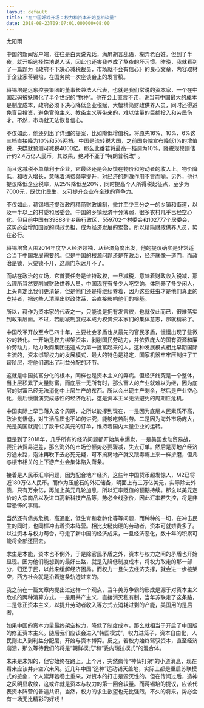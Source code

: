 ```yaml
---
layout: default
title: "在中国好戏开场：权力和资本开始互相较量"
date: 2018-08-23T09:07:01.000000+08:00
---
```


太阳雨

中国的新闻客户端，往往是白天说鬼话，满屏胡言乱语，糊弄老百姓。但到了半夜，就开始选择性地说人话，因此也还害我养成了熬夜的坏习惯。昨晚，我就看到了一篇题为《政府不下决心减税裁员，市场就不会有信心》的良心文章，内容取材于企业家蒋锡培，在国务院一次座谈会上的发言稿。

蒋锡培是远东控股集团的董事长兼法人代表，也就是我们常说的资本家，一个在中国起码被妖魔化了半个世纪的“物种”。他在会上直言不讳，说当前中国最大的成本是制度成本，政府必须下决心降低企业税赋，大幅精简财政供养人员，同时还得避免盲目投资，避免官僚主义、教条主义等带来的，难以估量的巨额投入和劳民伤才。不然，市场就无法恢复信心。

不仅如此，他还列出了详细的提案，比如降低增值税，将原先16%、10%、6%这三档直接降为10%和5%两档。中国是流转税大国，之前国务院宣布降低1%的增值税，央媒就预测可减税4000亿。那么此番若将最高一档调为10%，降税规模则估计约2.4万亿人民币，其效果，绝对不亚于“特朗普税改” 。

而且这减税不单单利于企业，它最终还是会反馈在物价和劳动者的收入上。物价降低，和收入增长，意味着消费频率提升，对经济的刺激作用不言而喻。另外，他也提议降低企业税率，从25%降低至20%，同时提高个人所得税起征点，至少为7000元，既优化民生，又可提升企业在全球的竞争力。

不仅如此，蒋锡培还提议政府精简财政编制，撤并至少三分之一的乡镇和街道，以及一半以上的村委和居委会。中国的乡镇经济十分薄弱，很多农村几乎已经空心化。但目前中国有39888个乡级行政区，559702个村委会和102777个居委会，这势必会增加国家的财政负担，成为经济发展的累赘，所以精简财政供养人员，势在必行。

蒋锡培曾入围2014年度华人经济领袖，从经济角度出发，他的提议确实是非常适合当下中国发展需要的。但是中国的根源问题还是在政治，经济就像一道门，而政治是锁，只要锁不开，这扇门永远开不了。

而站在政治的立场，它首要任务是维持政权，一旦减税，意味着财政收入锐减，那么理所当然要削减财政供养人员。中国现在有多少人吃空饷，体制养了多少闲人，上头肯定比我们更清楚，但是他们还是得继续养着，因为这些蛀虫才是他们真正的支持者，把这些人清理出财政体系，会直接影响他们的根基。

所以，蒋作为资本家的代表之一，只能说是拥有发言权，也就仅此而已，很难落实到政策层面。不过，若削减制度成本成为权贵资本家们的集体意志，那就精彩了。

中国改革开放至今已四十年，主要社会矛盾也从最先的官民矛盾，慢慢出现了些微妙的转化。一开始是权力绑架资本，剥削国民劳动力，并依靠庞大的国有资源和廉价劳动力，助力政商集团迅速成为第一批富起来的人。这种发展模式相比早期国际主流的，资本绑架权力的发展模式，最大的特色是稳定，国家机器牢牢压制住了工薪阶层，将他们踢出了利益分配的环节。

这就是中国贫富分化的根本，同样也是资本主义的弊病。但经济终究是一个整体，当上层积累了大量财富，而底层一无所有时，那么富人的产业就难以为继，因为底层的财富已经无法消化中上层生产的东西。所以会出现生产剩余，然后是产业空心化，最后慢慢演变成恶性的经济危机，这是资本主义无法避免的周期性危机。

中国实际上早已落入这个周期，之所以能撑到现在，一是因为底层人民素质不高，政治觉悟低，对生活品质也不如何讲究，能够吃苦耐劳。二是因为海外市场庞大，光是美国就提供了数千亿美元的订单，维持着国内大量企业的运转。

但是到了2018年，几乎所有的经济问题都开始集中爆发，一是美国发动贸易战，要扭转贸易逆差，那么海外的市场份额势必要骤减，失去订单。然后是房地产经济穷途末路，泡沫再吹下去必死无疑，可不搞房地产就又跟毒瘾上来一样折磨，但凡与楼市相关的上下游产业会集体陷入萧条。

接着是人民币汇率问题，因为配合地产经济，这些年中国货币超发惊人，M2已将近180万亿人民币。而作为压舱石的外汇储备，明面上有三万亿美元，实际除去外债，只有万余亿，再加上美元几轮加息，所以汇率贬值的预期持续。那么以美元定价的大宗商品以及进口高新科技产品等，势必全线涨价，因此汇率若失控，将是非常恐怖的事情。

当然还有债务危机，高通胀，低生育和老龄化等等问题，而种种的一切，在冲击民生的同时，也同样冲击着资本阵营。相比皮糙肉硬的劳动者，资本可就娇贵多了。以往资本与权力苟合，夺走了新中国的经济成果，一旦经济恶化，数十年的积累可能将全部还回去。

求生是本能，资本也不例外，于是除官民矛盾之外，资本与权力之间的矛盾也开始显现。因为他们能想到的最好出路，就是先降低制度成本，将权力取走的那一部分，归还于民，以此来缓解经济困局。而权力一旦失去经济支撑，就会进一步被架空，西方社会就是沿着这条轨迹过来的。

我之前在一篇文章内提出过这样一个观点，当年美苏争霸的形成是源于对资本主义危机的两种清算方式。一是用共产主义，直接消灭私有制，当年苏联走了这条路，二是修正资本主义，以提升劳动者收入等方式去消耗过剩的产能，美国用的是后者。

如果中国的资本力量最终架空权力，降低了制度成本，那么就相当于开启了中国版的修正资本主义。随后我们应该会进入“韩国模式”，权力进笼子，资本自由化，人民则进入到利益分配层，开始与资本博弈。反之，若权力始终驾驭资本，直至经济崩溃，那么等待我们的将是“朝鲜模式”和“委内瑞拉模式”的混合体。

未来是未知的，但它始终在路上。上个月，突然疯传“神仙打架”的小道消息，现在看来应该并非空穴来风。近几年中国“造神”运动铺天盖地，实际上都是重启苏联模式的迹象，个人崇拜若卷土重来，对资本的打击是毁灭性的。但在传闻过后，造神之风明显收敛，这或许就是资本与权力的第一回合较量。而蒋锡培的提议，应该代表资本阵营的普遍共识，当然，权力的求生欲望也无比强烈，不久的将来，势必会有一场无比精彩的好戏！

